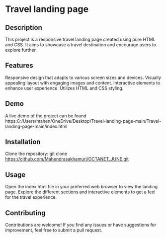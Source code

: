 <!-- @format -->

# Travel landing page

## Description

This project is a responsive travel landing page created using pure HTML and CSS. It aims to showcase a travel destination and encourage users to explore further.

## Features

Responsive design that adapts to various screen sizes and devices.
Visually appealing layout with engaging images and content.
Interactive elements to enhance user experience.
Utilizes HTML and CSS styling.

## Demo

A live demo of the project can be found https:C:/Users/mahen/OneDrive/Desktop/Travel-landing-page-main/Travel-landing-page-main/index.html

## Installation

Clone the repository: git clone https://github.com/Mahendrasakhamuri/OCTANET_JUNE.git

## Usage

Open the index.html file in your preferred web browser to view the landing page. Explore the different sections and interactive elements to get a feel for the travel experience.

## Contributing

Contributions are welcome! If you find any issues or have suggestions for improvement, feel free to submit a pull request.

